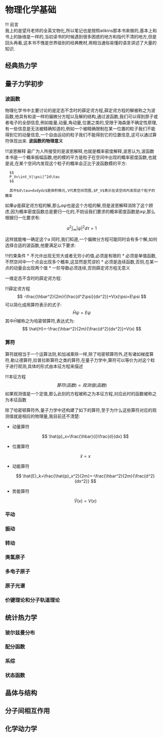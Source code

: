 # 物理化学基础 
!!! 前言  
     我上的是望月老师的全英文物化,所以笔记也是按照atikins那本书来做的,基本上和书上的脉络是一样的,当初读书的时候遇到很多困惑的地方和指代不清的地方,但是回头再看,这本书不愧是世界级别的经典教材,用相当通俗易懂的语言讲述了大量的知识.
## 经典热力学
## 量子力学初步
### 波函数
物理化学书中主要讨论的是定态不含时的薛定谔方程,薛定谔方程的解被称之为波函数,他具有和波一样的偏微分方程以及解的结构,通过波函数,我们可以得到原子或者电子的全部信息,例如能量,动量,角动量,位置之类的,受限于海森堡不确定性原理,有一些信息是无法被精确知道的,例如一个被精确限制在某一位置的粒子我们不能得到它的动量信息,一个自由运动的粒子我们不能得到它的位置信息,这可以通过算符体现出来.
**波函数的物理意义**

!!!波恩解释
      最广为人所接受的是波恩解释,也就是概率密度解释,波恩认为,波函数本书是一个概率振幅函数,他的模的平方是粒子在空间中出现的概率密度函数,也就是说,在某个空间内发现这个粒子的概率会正比于波函数模的平方:
      
      $$
      P_V=\int_V|\psi|^2d\tau
      $$

      其中$d\tau=dxdydz$是体积微元,V代表空间范围,$P_V$表示在该空间内发现这个粒子的概率

如果$\psi$是薛定谔方程的解,那么$a\psi$也是这个方程的解,但是波恩解释消除了这个顾虑,因为概率密度函数总是要归一化的,不妨设我们要求的概率密度函数是$a\psi$,那么根据归一化要求有:

$$a^2\int_{\infty}|\psi|^2d\tau=1$$

这样就能唯一确定这个a
同时,我们知道,一个偏微分方程可能同时会有多个解,如何选择合适的波函数,他要满足以下要求:

!!!约束条件
      * 不允许出现无穷大或者无穷小的值,必须是有限的
      * 必须是单值函数,不然空间中一个点会出现多个概率,这显然是荒谬的
      * 必须是连续函数,否则,在某一点的动量会出现两个值
      * 一阶导数必须连续,否则薛定谔方程无意义

一维定态不含时的薛定谔方程:

!!!薛定谔方程
     $$
     -\frac{\hbar^2}{2m}{\frac{d^2\psi}{dx^2}}+V(x)\psi=E\psi
     $$
     可以简化成用算符表示的式子:
     $$
     \hat{H}\psi=E\psi
     $$
     其中$\hat{H}$被称之为哈密顿算符,表达式为:
     $$
     \hat{H}=-\frac{\hbar^2}{2m}{\frac{d^2}{dx^2}}+V(x)
     $$


### 算符
算符就相当于一个运算法则,和加减乘除一样,除了哈密顿算符外,还有诸如梯度算符,勒让德算符,拉普拉斯算符之类的算符,在量子力学中,算符可以等价为对这个粒子进行观测,具体的形式由本征方程来描述

!!!本征方程
     $$算符(函数)=观测值(函数)$$
     如果观测值是一个定值,那么此刻的方程被称之为本征方程,对应此时的函数被称之为本征函数

除了哈密顿算符外,量子力学中还构建了如下的算符,至于为什么这些算符对应的观测值就是相应的物理量,我目前还不清楚:

* 动量算符
  
  $$
  \hat{p}_x=\frac{\hbar}{i}\frac{d}{dx}
  $$

* 位置算符
  
  $$
  \hat{x}=x
  $$

* 动能算符

  $$
  \hat{E}_k=\frac{\hat{p}_x^2}{2m}=-\frac{\hbar^2}{2m}{\frac{d^2}{dx^2}}
  $$

* 势能算符
  
  $$
  \hat{V}(x)=V(x)
  $$

### 平动
### 振动
### 转动
### 类氢原子
### 多电子原子
### 原子光谱
### 价键理论和分子轨道理论
## 统计热力学
### 玻尔兹曼分布
### 配分函数
### 系综
### 状态函数
## 晶体与结构
## 分子间相互作用
## 化学动力学